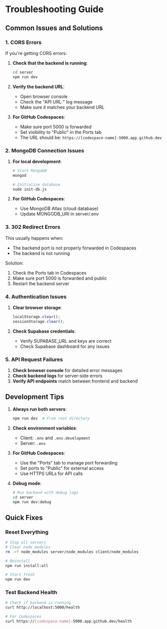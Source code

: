 # Troubleshooting Guide

## Common Issues and Solutions

### 1. CORS Errors

If you're getting CORS errors:

1. **Check that the backend is running**:
   ```bash
   cd server
   npm run dev
   ```

2. **Verify the backend URL**:
   - Open browser console
   - Check the "API URL:" log message
   - Make sure it matches your backend URL

3. **For GitHub Codespaces**:
   - Make sure port 5000 is forwarded
   - Set visibility to "Public" in the Ports tab
   - The URL should be: `https://[codespace-name]-5000.app.github.dev`

### 2. MongoDB Connection Issues

1. **For local development**:
   ```bash
   # Start MongoDB
   mongod
   
   # Initialize database
   node init-db.js
   ```

2. **For GitHub Codespaces**:
   - Use MongoDB Atlas (cloud database)
   - Update MONGODB_URI in server/.env

### 3. 302 Redirect Errors

This usually happens when:
- The backend port is not properly forwarded in Codespaces
- The backend is not running

Solution:
1. Check the Ports tab in Codespaces
2. Make sure port 5000 is forwarded and public
3. Restart the backend server

### 4. Authentication Issues

1. **Clear browser storage**:
   ```javascript
   localStorage.clear();
   sessionStorage.clear();
   ```

2. **Check Supabase credentials**:
   - Verify SUPABASE_URL and keys are correct
   - Check Supabase dashboard for any issues

### 5. API Request Failures

1. **Check browser console** for detailed error messages
2. **Check backend logs** for server-side errors
3. **Verify API endpoints** match between frontend and backend

## Development Tips

1. **Always run both servers**:
   ```bash
   npm run dev  # From root directory
   ```

2. **Check environment variables**:
   - Client: `.env` and `.env.development`
   - Server: `.env`

3. **For GitHub Codespaces**:
   - Use the "Ports" tab to manage port forwarding
   - Set ports to "Public" for external access
   - Use HTTPS URLs for API calls

4. **Debug mode**:
   ```bash
   # Run backend with debug logs
   cd server
   npm run dev:debug
   ```

## Quick Fixes

### Reset Everything
```bash
# Stop all servers
# Clear node_modules
rm -rf node_modules server/node_modules client/node_modules

# Reinstall
npm run install:all

# Start fresh
npm run dev
```

### Test Backend Health
```bash
# Check if backend is running
curl http://localhost:5000/health

# For Codespaces
curl https://[codespace-name]-5000.app.github.dev/health
```
